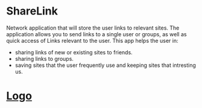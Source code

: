 # ShareLink 

Network application that will store the user links to relevant sites. The application allows you to send links to a single user or groups, as well as quick access of Links relevant to the user.
This app helps the user in:
- sharing links of new or existing sites to friends.
- sharing links to groups.
- saving sites that the user frequently use and keeping sites that intresting us.

# [Logo](https://www.dropbox.com/s/80ckpa1uf4kaw0z/logo.png?dl=0)

